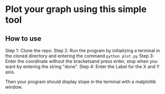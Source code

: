 # Plot your graph using this simple tool

## How to use
Step 1: Clone the repo.
Step 2: Run the program by initializing a terminal in the cloned directory and entering the command ```python plot.py```
Step 3: Enter the coordinate without the bracketsand press enter, stop when you want by entering the string "done". 
Step 4: Enter the Label for the X and Y axis.

Then your program should display slope in the terminal with a matplotlib window. 
